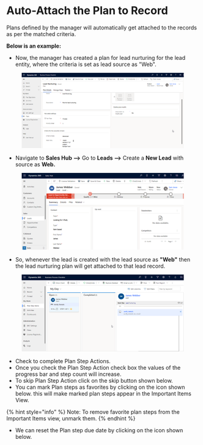 # Auto-Attach the Plan to Record

Plans defined by the manager will automatically get attached to the records as per the matched criteria.

**Below is an example:**

* Now, the manager has created a plan for lead nurturing for the lead entity, where the criteria is set as lead source as "Web".

<figure><img src="../../../.gitbook/assets/auto attach records 1.png" alt=""><figcaption></figcaption></figure>

* Navigate to **Sales Hub -->** Go to **Leads -->** Create a **New Lead** with source as **Web.**

<figure><img src="../../../.gitbook/assets/connect records  lead 1.png" alt=""><figcaption></figcaption></figure>

* So, whenever the lead is created with the lead source as **"Web"** then the lead nurturing plan will get attached to that lead record.

<figure><img src="../../../.gitbook/assets/Connect record final ss.png" alt=""><figcaption></figcaption></figure>

* Check to complete Plan Step Actions.
* Once you check the Plan Step Action check box the values of the progress bar and step count will increase.&#x20;
* To skip Plan Step Action click on the skip button shown below.
* You can mark Plan steps as favorites by clicking on the icon shown below. this will make marked plan steps appear in the Important Items View.

{% hint style="info" %}
Note: To remove favorite plan steps from the Important Items view, unmark them.
{% endhint %}

* We can reset the Plan step due date by clicking on the icon shown below.

